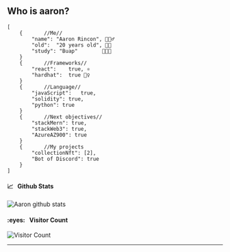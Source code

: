 ## Who is aaron?
    [
        {       //Me//
            "name": "Aaron Rincon", 🙋🏻‍♂️
            "old":  "20 years old", 👴🏻
            "study": "Buap"        👨🏻‍💻 
        }
        {       //Frameworks//
            "react":    true, ⚛️
            "hardhat":  true 👷‍♀️
        }
        {       //Language//
            "javaScript":   true, 
            "solidity": true, 
            "python": true
        }
        {       //Next objectives//
            "stackMern": true,
            "stackWeb3": true,
            "AzureAZ900": true
        }
        {       //My projects
            "collectionNft": [2],
            "Bot of Discord": true
        }
    ]
   <h4>📈&nbsp;&nbsp;&nbsp;Github Stats </h4>

![Aaron github stats](https://github-readme-stats.vercel.app/api?username=rlaaron&show_icons=true&theme=tokyonight)

<h4>:eyes:&nbsp;&nbsp;&nbsp;Visitor Count</h4>

![Visitor Count](https://profile-counter.glitch.me/rlaaron/count.svg)
<hr />
